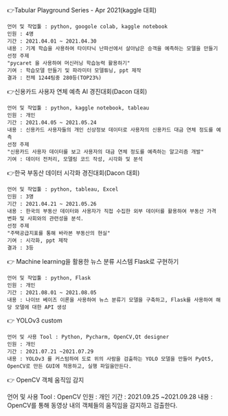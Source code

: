 👉Tabular Playground Series - Apr 2021(kaggle 대회)

    언어 및 작업툴 : python, googole colab, kaggle notebook
    인원 : 4명
    기간 : 2021.04.01 ~ 2021.04.30
    내용 : 기계 학습을 사용하여 타이타닉 난파선에서 살아남은 승객을 예측하는 모델을 만들기
    선정 주제
    "pycaret 을 사용하여 머신러닝 학습능력 활용하기"
    기여 : 학습모델 만들기 및 파라미터 모델튜닝, ppt 제작
    결과 : 전체 1244팀중 280등(TOP23%)


👉신용카드 사용자 연체 예측 AI 경진대회(Dacon 대회)

    언어 및 작업툴 : python, kaggle notebook, tableau
    인원 : 개인
    기간 : 2021.04.05 ~ 2021.05.24
    내용 : 신용카드 사용자들의 개인 신상정보 데이터로 사용자의 신용카드 대금 연체 정도를 예측
    선정 주제
    "신용카드 사용자 데이터를 보고 사용자의 대금 연체 정도를 예측하는 알고리즘 개발"
    기여 : 데이터 전처리, 모델링 코드 작성, 시각화 및 분석


👉한국 부동산 데이터 시각화 경진대회(Dacon 대회)

    언어 및 작업툴 : python, tableau, Excel
    인원 : 3명
    기간 : 2021.04.21 ~ 2021.05.26
    내용 : 한국의 부동산 데이터와 사용자가 직접 수집한 외부 데이터를 활용하여 부동산 가격 변화 및 사회와의 관련성을 분석.
    선정 주제
    "주택공급지표를 통해 바라본 부동산의 현실"
    기여 : 시각화, ppt 제작
    결과 : 3등


👉 Machine learning을 활용한 뉴스 분류 시스템 Flask로 구현하기

    언어 및 작업툴 : python, Flask
    인원 : 개인
    기간 : 2021.08.01 ~ 2021.08.05
    내용 : 나이브 베이즈 이론을 사용하여 뉴스 분류기 모델을 구축하고, Flask를 사용하여 해당 모델에 대한 API 생성

👉 YOLOv3 custom

    언어 및 사용 Tool : Python, Pycharm, OpenCV,Qt designer
    인원 : 개인
    기간 : 2021.07.21 ~2021.07.29
    내용 : YOLOv3 를 커스텀하여 도로 위의 사람을 검출하는 YOLO 모델을 만들어 PyQt5, OpenCV로 만든 GUI에 적용하고, 실행 파일을만든다.

👉 OpenCV 객체 움직임 감지

언어 및 사용 Tool : OpenCV
인원 : 개인
기간 : 2021.09.25 ~2021.09.28
내용 : OpenCV를 통해 동영상 내의 객체들의 움직임을 감지하고 검출한다.